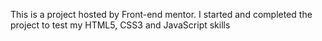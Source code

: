 This is a project hosted by Front-end mentor. I started and completed the project to test my HTML5, CSS3 and JavaScript skills

